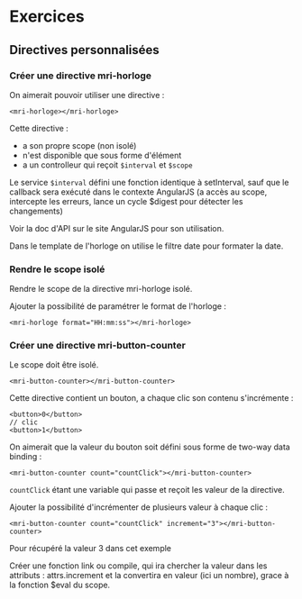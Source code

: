 # Exercices

## Directives personnalisées

### Créer une directive mri-horloge

On aimerait pouvoir utiliser une directive :

```
<mri-horloge></mri-horloge>
```

Cette directive :

* a son propre scope (non isolé)
* n'est disponible que sous forme d'élément
* a un controlleur qui reçoit `$interval` et `$scope`

Le service `$interval` défini une fonction identique à setInterval, sauf que le callback sera exécuté dans le contexte AngularJS (a accès au scope, intercepte les erreurs, lance un cycle $digest pour détecter les changements)

Voir la doc d'API sur le site AngularJS pour son utilisation.

Dans le template de l'horloge on utilise le filtre date pour formater la date.

### Rendre le scope isolé

Rendre le scope de la directive mri-horloge isolé.

Ajouter la possibilité de paramétrer le format de l'horloge :

```
<mri-horloge format="HH:mm:ss"></mri-horloge>
```

### Créer une directive mri-button-counter

Le scope doit être isolé.

```
<mri-button-counter></mri-button-counter>
```

Cette directive contient un bouton, a chaque clic son contenu s'incrémente :

```
<button>0</button>
// clic
<button>1</button>
```

On aimerait que la valeur du bouton soit défini sous forme de two-way data binding : 

```
<mri-button-counter count="countClick"></mri-button-counter>
```

`countClick` étant une variable qui passe et reçoit les valeur de la directive.

Ajouter la possibilité d'incrémenter de plusieurs valeur à chaque clic :

```
<mri-button-counter count="countClick" increment="3"></mri-button-counter>
```

Pour récupéré la valeur 3 dans cet exemple

Créer une fonction link ou compile, qui ira chercher la valeur dans les attributs : attrs.increment et la convertira en valeur (ici un nombre), grace à la fonction $eval du scope.

